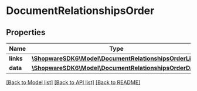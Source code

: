# DocumentRelationshipsOrder

## Properties
Name | Type | Description | Notes
------------ | ------------- | ------------- | -------------
**links** | [**\ShopwareSDK6\Model\DocumentRelationshipsOrderLinks**](DocumentRelationshipsOrderLinks.md) |  | [optional] 
**data** | [**\ShopwareSDK6\Model\DocumentRelationshipsOrderData**](DocumentRelationshipsOrderData.md) |  | [optional] 

[[Back to Model list]](../../README.md#documentation-for-models) [[Back to API list]](../../README.md#documentation-for-api-endpoints) [[Back to README]](../../README.md)

